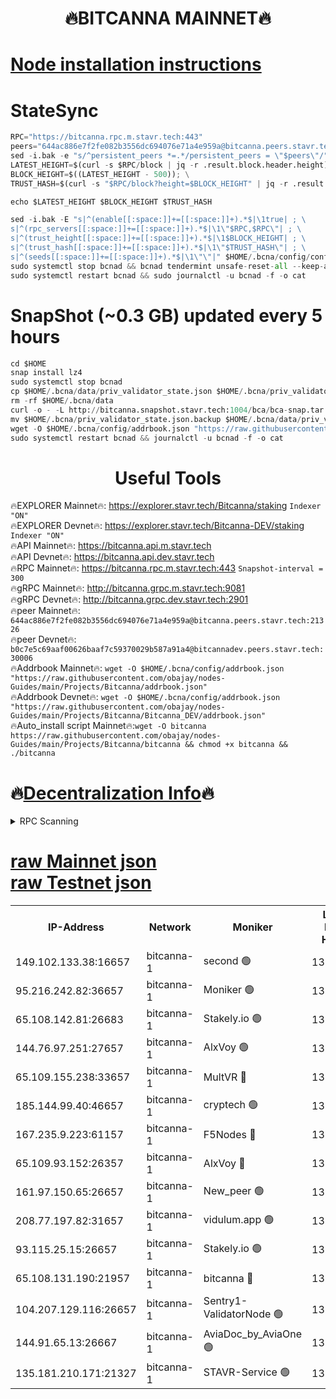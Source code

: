 <h1 align="center"> 🔥BITCANNA MAINNET🔥</h1>


[Node installation instructions](https://github.com/obajay/nodes-Guides/tree/main/Projects/Bitcanna)
=

# StateSync
```python
RPC="https://bitcanna.rpc.m.stavr.tech:443"
peers="644ac886e7f2fe082b3556dc694076e71a4e959a@bitcanna.peers.stavr.tech:21326"
sed -i.bak -e "s/^persistent_peers *=.*/persistent_peers = \"$peers\"/" $HOME/.bcna/config/config.toml
LATEST_HEIGHT=$(curl -s $RPC/block | jq -r .result.block.header.height); \
BLOCK_HEIGHT=$((LATEST_HEIGHT - 500)); \
TRUST_HASH=$(curl -s "$RPC/block?height=$BLOCK_HEIGHT" | jq -r .result.block_id.hash)

echo $LATEST_HEIGHT $BLOCK_HEIGHT $TRUST_HASH

sed -i.bak -E "s|^(enable[[:space:]]+=[[:space:]]+).*$|\1true| ; \
s|^(rpc_servers[[:space:]]+=[[:space:]]+).*$|\1\"$RPC,$RPC\"| ; \
s|^(trust_height[[:space:]]+=[[:space:]]+).*$|\1$BLOCK_HEIGHT| ; \
s|^(trust_hash[[:space:]]+=[[:space:]]+).*$|\1\"$TRUST_HASH\"| ; \
s|^(seeds[[:space:]]+=[[:space:]]+).*$|\1\"\"|" $HOME/.bcna/config/config.toml
sudo systemctl stop bcnad && bcnad tendermint unsafe-reset-all --keep-addr-book
sudo systemctl restart bcnad && sudo journalctl -u bcnad -f -o cat
```
# SnapShot (~0.3 GB) updated every 5 hours
```python
cd $HOME
snap install lz4
sudo systemctl stop bcnad
cp $HOME/.bcna/data/priv_validator_state.json $HOME/.bcna/priv_validator_state.json.backup
rm -rf $HOME/.bcna/data
curl -o - -L http://bitcanna.snapshot.stavr.tech:1004/bca/bca-snap.tar.lz4 | lz4 -c -d - | tar -x -C $HOME/.bcna --strip-components 2
mv $HOME/.bcna/priv_validator_state.json.backup $HOME/.bcna/data/priv_validator_state.json
wget -O $HOME/.bcna/config/addrbook.json "https://raw.githubusercontent.com/obajay/nodes-Guides/main/Projects/Bitcanna/addrbook.json"
sudo systemctl restart bcnad && journalctl -u bcnad -f -o cat
```

 <h1 align="center"> Useful Tools</h1>

🔥EXPLORER Mainnet🔥:    https://explorer.stavr.tech/Bitcanna/staking          `Indexer "ON"` \
🔥EXPLORER Devnet🔥:     https://explorer.stavr.tech/Bitcanna-DEV/staking     `Indexer "ON"` \
🔥API Mainnet🔥:         https://bitcanna.api.m.stavr.tech \
🔥API Devnet🔥:          https://bitcanna.api.dev.stavr.tech \
🔥RPC Mainnet🔥:         https://bitcanna.rpc.m.stavr.tech:443         `Snapshot-interval = 300` \
🔥gRPC Mainnet🔥:        http://bitcanna.grpc.m.stavr.tech:9081 \
🔥gRPC Devnet🔥:         http://bitcanna.grpc.dev.stavr.tech:2901 \
🔥peer Mainnet🔥:        `644ac886e7f2fe082b3556dc694076e71a4e959a@bitcanna.peers.stavr.tech:21326` \
🔥peer Devnet🔥:         `b0c7e5c69aaf00626baaf7c59370029b587a91a4@bitcannadev.peers.stavr.tech:30006` \
🔥Addrbook Mainnet🔥:    ```wget -O $HOME/.bcna/config/addrbook.json "https://raw.githubusercontent.com/obajay/nodes-Guides/main/Projects/Bitcanna/addrbook.json"``` \
🔥Addrbook Devnet🔥:    ```wget -O $HOME/.bcna/config/addrbook.json "https://raw.githubusercontent.com/obajay/nodes-Guides/main/Projects/Bitcanna/Bitcanna_DEV/addrbook.json"``` \
🔥Auto_install script Mainnet🔥:```wget -O bitcanna https://raw.githubusercontent.com/obajay/nodes-Guides/main/Projects/Bitcanna/bitcanna && chmod +x bitcanna && ./bitcanna```

🔥[Decentralization Info](https://github.com/obajay/StateSync-snapshots/tree/main/Projects/Bitcanna/Decentralization)🔥
=

<details>
<summary>RPC Scanning</summary>

<h2 align="center"> We scan nodes in real time every 4 hours. And we provide the final result of RPC endpoints.
We cannot influence the operation of these nodes in any way. </h2>


```python
If Voting Power is higher than 0 --> then the Node is a validator of the network and may be subject to attack and be a potential threat to the chain.
```
```python
We marked such validators with a red symbol
```

</details>

[raw Mainnet json](https://rpc-check.bcam.stavr.tech/bcam/rpc-bcam-result.json) \
[raw Testnet json](https://github.com/obajay/StateSync-snapshots/tree/main/Projects/Bitcanna/Rpc-Check-Testnet)
=



<table><tr><th>IP-Address</th><th>Network</th><th>Moniker</th><th>Latest Block Height</th><th>Earliest Block Height</th><th>Catching Up</th><th>Tx Index</th><th>Voting Power</th><th>Scan Time</th></tr><tr><td>149.102.133.38:16657</td><td>bitcanna-1</td><td>second 🟢</td><td>13144931</td><td>1</td><td>False</td><td>on</td><td>0</td><td>2024-03-23T21:42:46.080399239UTC</td></tr><tr><td>95.216.242.82:36657</td><td>bitcanna-1</td><td>Moniker 🟢</td><td>13144920</td><td>5776907</td><td>False</td><td>on</td><td>0</td><td>2024-03-23T21:41:42.892314364UTC</td></tr><tr><td>65.108.142.81:26683</td><td>bitcanna-1</td><td>Stakely.io 🟢</td><td>13144924</td><td>6152001</td><td>False</td><td>on</td><td>0</td><td>2024-03-23T21:42:06.094484549UTC</td></tr><tr><td>144.76.97.251:27657</td><td>bitcanna-1</td><td>AlxVoy 🟢</td><td>13144929</td><td>8805201</td><td>False</td><td>on</td><td>0</td><td>2024-03-23T21:42:35.520676287UTC</td></tr><tr><td>65.109.155.238:33657</td><td>bitcanna-1</td><td>MultVR 🔴</td><td>13144926</td><td>9933415</td><td>False</td><td>on</td><td>352806</td><td>2024-03-23T21:42:13.594405984UTC</td></tr><tr><td>185.144.99.40:46657</td><td>bitcanna-1</td><td>cryptech 🟢</td><td>13144920</td><td>11528001</td><td>False</td><td>on</td><td>0</td><td>2024-03-23T21:41:38.511541480UTC</td></tr><tr><td>167.235.9.223:61157</td><td>bitcanna-1</td><td>F5Nodes 🔴</td><td>13144926</td><td>12084001</td><td>False</td><td>on</td><td>570</td><td>2024-03-23T21:42:17.894763431UTC</td></tr><tr><td>65.109.93.152:26357</td><td>bitcanna-1</td><td>AlxVoy 🔴</td><td>13144931</td><td>12109301</td><td>False</td><td>on</td><td>1391930</td><td>2024-03-23T21:42:46.602795366UTC</td></tr><tr><td>161.97.150.65:26657</td><td>bitcanna-1</td><td>New_peer 🟢</td><td>13144924</td><td>12254001</td><td>False</td><td>on</td><td>0</td><td>2024-03-23T21:42:06.351179661UTC</td></tr><tr><td>208.77.197.82:31657</td><td>bitcanna-1</td><td>vidulum.app 🟢</td><td>13144925</td><td>12386934</td><td>False</td><td>on</td><td>0</td><td>2024-03-23T21:42:09.157120852UTC</td></tr><tr><td>93.115.25.15:26657</td><td>bitcanna-1</td><td>Stakely.io 🟢</td><td>13144924</td><td>13004569</td><td>False</td><td>on</td><td>0</td><td>2024-03-23T21:42:01.709628548UTC</td></tr><tr><td>65.108.131.190:21957</td><td>bitcanna-1</td><td>bitcanna 🔴</td><td>13144927</td><td>13044927</td><td>False</td><td>on</td><td>420146</td><td>2024-03-23T21:42:22.269843837UTC</td></tr><tr><td>104.207.129.116:26657</td><td>bitcanna-1</td><td>Sentry1-ValidatorNode 🟢</td><td>13144931</td><td>13128001</td><td>False</td><td>on</td><td>0</td><td>2024-03-23T21:42:47.188799783UTC</td></tr><tr><td>144.91.65.13:26667</td><td>bitcanna-1</td><td>AviaDoc_by_AviaOne 🟢</td><td>13144929</td><td>13131001</td><td>False</td><td>on</td><td>0</td><td>2024-03-23T21:42:30.881089818UTC</td></tr><tr><td>135.181.210.171:21327</td><td>bitcanna-1</td><td>STAVR-Service 🟢</td><td>13144929</td><td>13142001</td><td>False</td><td>on</td><td>0</td><td>2024-03-23T21:42:35.279387100UTC</td></tr></table>

